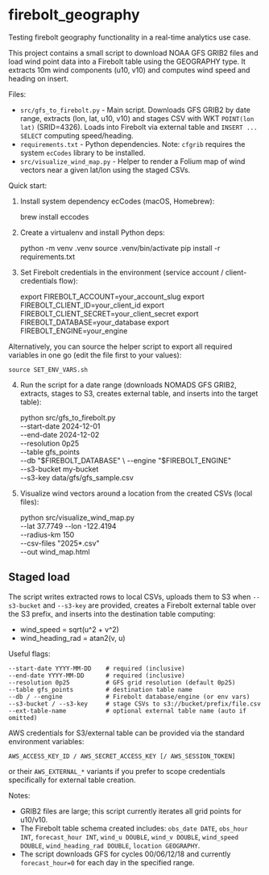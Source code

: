 # firebolt_geography
Testing firebolt geography functionality in a real-time analytics use case.

This project contains a small script to download NOAA GFS GRIB2 files and load wind point data into a Firebolt table using the GEOGRAPHY type. It extracts 10m wind components (u10, v10) and computes wind speed and heading on insert.

Files:
- `src/gfs_to_firebolt.py` - Main script. Downloads GFS GRIB2 by date range, extracts (lon, lat, u10, v10) and stages CSV with WKT `POINT(lon lat)` (SRID=4326). Loads into Firebolt via external table and `INSERT ... SELECT` computing speed/heading.
- `requirements.txt` - Python dependencies. Note: `cfgrib` requires the system `ecCodes` library to be installed.
- `src/visualize_wind_map.py` - Helper to render a Folium map of wind vectors near a given lat/lon using the staged CSVs.

Quick start:

1. Install system dependency ecCodes (macOS, Homebrew):

	brew install eccodes

2. Create a virtualenv and install Python deps:

	python -m venv .venv
	source .venv/bin/activate
	pip install -r requirements.txt

3. Set Firebolt credentials in the environment (service account / client-credentials flow):

	export FIREBOLT_ACCOUNT=your_account_slug
	export FIREBOLT_CLIENT_ID=your_client_id
	export FIREBOLT_CLIENT_SECRET=your_client_secret
	export FIREBOLT_DATABASE=your_database
	export FIREBOLT_ENGINE=your_engine

Alternatively, you can source the helper script to export all required variables in one go (edit the file first to your values):

	source SET_ENV_VARS.sh


4. Run the script for a date range (downloads NOMADS GFS GRIB2, extracts, stages to S3, creates external table, and inserts into the target table):

	python src/gfs_to_firebolt.py \
	 --start-date 2024-12-01 \
	 --end-date 2024-12-02 \
	 --resolution 0p25 \
	 --table gfs_points \
	 --db "$FIREBOLT_DATABASE" \
	 --engine "$FIREBOLT_ENGINE" \
	 --s3-bucket my-bucket \
	 --s3-key data/gfs/gfs_sample.csv

5. Visualize wind vectors around a location from the created CSVs (local files):

	python src/visualize_wind_map.py \
	  --lat 37.7749 --lon -122.4194 \
	  --radius-km 150 \
	  --csv-files "2025*.csv" \
	  --out wind_map.html

Staged load
-------------------------------------------
The script writes extracted rows to local CSVs, uploads them to S3 when `--s3-bucket` and `--s3-key` are provided, creates a Firebolt external table over the S3 prefix, and inserts into the destination table computing:

- wind_speed = sqrt(u^2 + v^2)
- wind_heading_rad = atan2(v, u)

Useful flags:

	--start-date YYYY-MM-DD    # required (inclusive)
	--end-date YYYY-MM-DD      # required (inclusive)
	--resolution 0p25          # GFS grid resolution (default 0p25)
	--table gfs_points         # destination table name
	--db / --engine            # Firebolt database/engine (or env vars)
	--s3-bucket / --s3-key     # stage CSVs to s3://bucket/prefix/file.csv
	--ext-table-name           # optional external table name (auto if omitted)

AWS credentials for S3/external table can be provided via the standard environment variables:

	AWS_ACCESS_KEY_ID / AWS_SECRET_ACCESS_KEY [/ AWS_SESSION_TOKEN]

or their `AWS_EXTERNAL_*` variants if you prefer to scope credentials specifically for external table creation.

Notes:
- GRIB2 files are large; this script currently iterates all grid points for u10/v10.
- The Firebolt table schema created includes: `obs_date DATE`, `obs_hour INT`, `forecast_hour INT`, `wind_u DOUBLE`, `wind_v DOUBLE`, `wind_speed DOUBLE`, `wind_heading_rad DOUBLE`, `location GEOGRAPHY`.
- The script downloads GFS for cycles 00/06/12/18 and currently `forecast_hour=0` for each day in the specified range.

